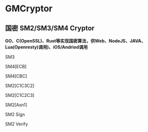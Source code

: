 # GMCryptor
## 国密 SM2/SM3/SM4 Cryptor

**GO、C(OpenSSL)、Rust等实现国密算法，供Web、NodeJS、JAVA、Lua(Openresty)调用)、iOS/Andriod调用**

SM3

SM4[ECB]

SM4[CBC]

SM2[C1C3C2]

SM2[C1C2C3]

SM2[Asn1]

SM2 Sign

SM2 Verify

